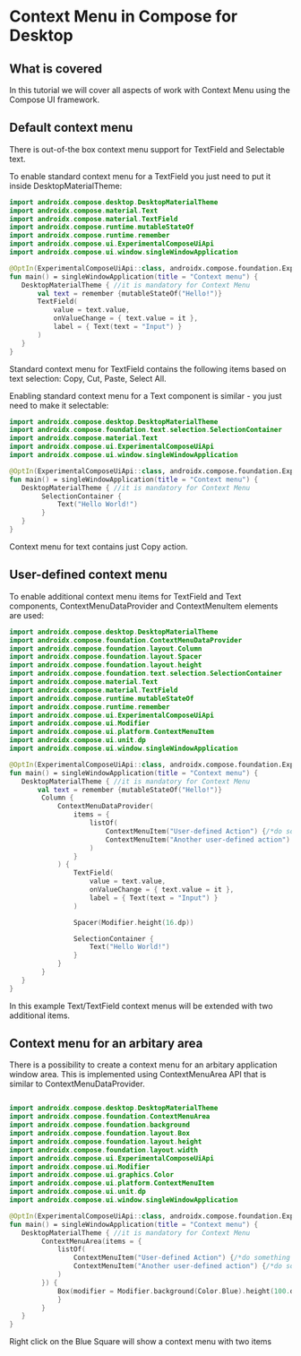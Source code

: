 # Context Menu in Compose for Desktop

## What is covered

In this tutorial we will cover all aspects of work with Context Menu
using the Compose UI framework.

## Default context menu 
There is out-of-the box context menu support for TextField and Selectable text. 

To enable standard context menu for a TextField you just need to put it inside DesktopMaterialTheme:

```kotlin
import androidx.compose.desktop.DesktopMaterialTheme
import androidx.compose.material.Text
import androidx.compose.material.TextField
import androidx.compose.runtime.mutableStateOf
import androidx.compose.runtime.remember
import androidx.compose.ui.ExperimentalComposeUiApi
import androidx.compose.ui.window.singleWindowApplication

@OptIn(ExperimentalComposeUiApi::class, androidx.compose.foundation.ExperimentalFoundationApi::class)
fun main() = singleWindowApplication(title = "Context menu") {
   DesktopMaterialTheme { //it is mandatory for Context Menu
       val text = remember {mutableStateOf("Hello!")}
       TextField(
           value = text.value,
           onValueChange = { text.value = it },
           label = { Text(text = "Input") }
       )
   }
} 
```

Standard context menu for TextField contains the following items based on text selection: Copy, Cut, Paste, Select All.

Enabling standard context menu for a Text component is similar - you just need to make it selectable: 

```kotlin
import androidx.compose.desktop.DesktopMaterialTheme
import androidx.compose.foundation.text.selection.SelectionContainer
import androidx.compose.material.Text
import androidx.compose.ui.ExperimentalComposeUiApi
import androidx.compose.ui.window.singleWindowApplication

@OptIn(ExperimentalComposeUiApi::class, androidx.compose.foundation.ExperimentalFoundationApi::class)
fun main() = singleWindowApplication(title = "Context menu") {
   DesktopMaterialTheme { //it is mandatory for Context Menu
        SelectionContainer {
            Text("Hello World!")
        }
   }
} 
```
Context menu for text contains just Copy action.

## User-defined context menu
To enable additional context menu items for TextField and Text components, ContextMenuDataProvider and ContextMenuItem elements are used:

```kotlin
import androidx.compose.desktop.DesktopMaterialTheme
import androidx.compose.foundation.ContextMenuDataProvider
import androidx.compose.foundation.layout.Column
import androidx.compose.foundation.layout.Spacer
import androidx.compose.foundation.layout.height
import androidx.compose.foundation.text.selection.SelectionContainer
import androidx.compose.material.Text
import androidx.compose.material.TextField
import androidx.compose.runtime.mutableStateOf
import androidx.compose.runtime.remember
import androidx.compose.ui.ExperimentalComposeUiApi
import androidx.compose.ui.Modifier
import androidx.compose.ui.platform.ContextMenuItem
import androidx.compose.ui.unit.dp
import androidx.compose.ui.window.singleWindowApplication

@OptIn(ExperimentalComposeUiApi::class, androidx.compose.foundation.ExperimentalFoundationApi::class)
fun main() = singleWindowApplication(title = "Context menu") {
   DesktopMaterialTheme { //it is mandatory for Context Menu
       val text = remember {mutableStateOf("Hello!")}
        Column {
            ContextMenuDataProvider(
                items = {
                    listOf(
                        ContextMenuItem("User-defined Action") {/*do something here*/},
                        ContextMenuItem("Another user-defined action") {/*do something else*/}
                    )
                }
            ) {
                TextField(
                    value = text.value,
                    onValueChange = { text.value = it },
                    label = { Text(text = "Input") }
                )

                Spacer(Modifier.height(16.dp))

                SelectionContainer {
                    Text("Hello World!")
                }
            }
        }
   }
} 
```
In this example Text/TextField context menus will be extended with two additional items. 

## Context menu for an arbitary area
There is a possibility to create a context menu for an arbitary application window area. This is implemented using ContextMenuArea API that is 
similar to ContextMenuDataProvider. 
```kotlin

import androidx.compose.desktop.DesktopMaterialTheme
import androidx.compose.foundation.ContextMenuArea
import androidx.compose.foundation.background
import androidx.compose.foundation.layout.Box
import androidx.compose.foundation.layout.height
import androidx.compose.foundation.layout.width
import androidx.compose.ui.ExperimentalComposeUiApi
import androidx.compose.ui.Modifier
import androidx.compose.ui.graphics.Color
import androidx.compose.ui.platform.ContextMenuItem
import androidx.compose.ui.unit.dp
import androidx.compose.ui.window.singleWindowApplication

@OptIn(ExperimentalComposeUiApi::class, androidx.compose.foundation.ExperimentalFoundationApi::class)
fun main() = singleWindowApplication(title = "Context menu") {
   DesktopMaterialTheme { //it is mandatory for Context Menu
        ContextMenuArea(items = {
            listOf(
                ContextMenuItem("User-defined Action") {/*do something here*/},
                ContextMenuItem("Another user-defined action") {/*do something else*/}
            )
        }) {
            Box(modifier = Modifier.background(Color.Blue).height(100.dp).width(100.dp)) {
            }
        }
   }
} 
```
Right click on the Blue Square will show a context menu with two items
